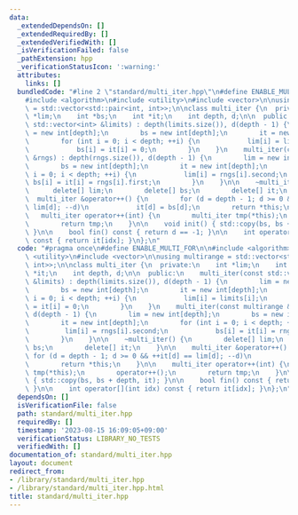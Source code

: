 ```yaml
---
data:
  _extendedDependsOn: []
  _extendedRequiredBy: []
  _extendedVerifiedWith: []
  _isVerificationFailed: false
  _pathExtension: hpp
  _verificationStatusIcon: ':warning:'
  attributes:
    links: []
  bundledCode: "#line 2 \"standard/multi_iter.hpp\"\n#define ENABLE_MULTI_FOR\n\n\
    #include <algorithm>\n#include <utility>\n#include <vector>\n\nusing multirange\
    \ = std::vector<std::pair<int, int>>;\n\nclass multi_iter {\n  private:\n    int\
    \ *lim;\n    int *bs;\n    int *it;\n    int depth, d;\n\n  public:\n    multi_iter(const\
    \ std::vector<int> &limits) : depth(limits.size()), d(depth - 1) {\n        lim\
    \ = new int[depth];\n        bs = new int[depth];\n        it = new int[depth];\n\
    \        for (int i = 0; i < depth; ++i) {\n            lim[i] = limits[i];\n\
    \            bs[i] = it[i] = 0;\n        }\n    }\n    multi_iter(const multirange\
    \ &rngs) : depth(rngs.size()), d(depth - 1) {\n        lim = new int[depth];\n\
    \        bs = new int[depth];\n        it = new int[depth];\n        for (int\
    \ i = 0; i < depth; ++i) {\n            lim[i] = rngs[i].second;\n           \
    \ bs[i] = it[i] = rngs[i].first;\n        }\n    }\n\n    ~multi_iter() {\n  \
    \      delete[] lim;\n        delete[] bs;\n        delete[] it;\n    }\n\n  \
    \  multi_iter &operator++() {\n        for (d = depth - 1; d >= 0 && ++it[d] ==\
    \ lim[d]; --d)\n            it[d] = bs[d];\n        return *this;\n    }\n\n \
    \   multi_iter operator++(int) {\n        multi_iter tmp(*this);\n        operator++();\n\
    \        return tmp;\n    }\n\n    void init() { std::copy(bs, bs + depth, it);\
    \ }\n\n    bool fin() const { return d == -1; }\n\n    int operator[](int idx)\
    \ const { return it[idx]; }\n};\n"
  code: "#pragma once\n#define ENABLE_MULTI_FOR\n\n#include <algorithm>\n#include\
    \ <utility>\n#include <vector>\n\nusing multirange = std::vector<std::pair<int,\
    \ int>>;\n\nclass multi_iter {\n  private:\n    int *lim;\n    int *bs;\n    int\
    \ *it;\n    int depth, d;\n\n  public:\n    multi_iter(const std::vector<int>\
    \ &limits) : depth(limits.size()), d(depth - 1) {\n        lim = new int[depth];\n\
    \        bs = new int[depth];\n        it = new int[depth];\n        for (int\
    \ i = 0; i < depth; ++i) {\n            lim[i] = limits[i];\n            bs[i]\
    \ = it[i] = 0;\n        }\n    }\n    multi_iter(const multirange &rngs) : depth(rngs.size()),\
    \ d(depth - 1) {\n        lim = new int[depth];\n        bs = new int[depth];\n\
    \        it = new int[depth];\n        for (int i = 0; i < depth; ++i) {\n   \
    \         lim[i] = rngs[i].second;\n            bs[i] = it[i] = rngs[i].first;\n\
    \        }\n    }\n\n    ~multi_iter() {\n        delete[] lim;\n        delete[]\
    \ bs;\n        delete[] it;\n    }\n\n    multi_iter &operator++() {\n       \
    \ for (d = depth - 1; d >= 0 && ++it[d] == lim[d]; --d)\n            it[d] = bs[d];\n\
    \        return *this;\n    }\n\n    multi_iter operator++(int) {\n        multi_iter\
    \ tmp(*this);\n        operator++();\n        return tmp;\n    }\n\n    void init()\
    \ { std::copy(bs, bs + depth, it); }\n\n    bool fin() const { return d == -1;\
    \ }\n\n    int operator[](int idx) const { return it[idx]; }\n};\n"
  dependsOn: []
  isVerificationFile: false
  path: standard/multi_iter.hpp
  requiredBy: []
  timestamp: '2023-08-15 16:09:05+09:00'
  verificationStatus: LIBRARY_NO_TESTS
  verifiedWith: []
documentation_of: standard/multi_iter.hpp
layout: document
redirect_from:
- /library/standard/multi_iter.hpp
- /library/standard/multi_iter.hpp.html
title: standard/multi_iter.hpp
---
```

